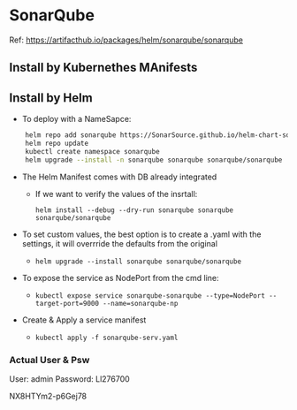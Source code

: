 # SonarQube

Ref: <https://artifacthub.io/packages/helm/sonarqube/sonarqube>

## Install by Kubernethes MAnifests

## Install by Helm

- To deploy with a NameSapce:

```bash
    helm repo add sonarqube https://SonarSource.github.io/helm-chart-sonarqube
    helm repo update
    kubectl create namespace sonarqube
    helm upgrade --install -n sonarqube sonarqube sonarqube/sonarqube
```

- The Helm Manifest comes with DB already integrated
  - If we want to verify the values of the insrtall:

    ```helm install --debug --dry-run sonarqube sonarqube sonarqube/sonarqube```

- To set custom values, the best option is to create a .yaml with the settings, it will overrride the defaults from the original
  - ```helm upgrade --install sonarqube sonarqube/sonarqube```
- To expose the service as NodePort from the cmd line:
  - ```kubectl expose service sonarqube-sonarqube --type=NodePort --target-port=9000 --name=sonarqube-np```

- Create & Apply a service manifest
  - ```kubectl apply -f sonarqube-serv.yaml```
  
### Actual User & Psw

  User: admin
  Password: Ll276700

  
NX8HTYm2-p6Gej78